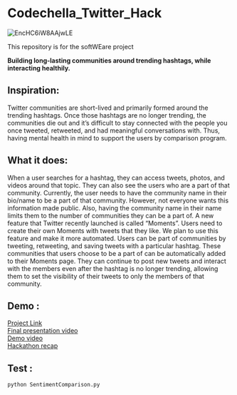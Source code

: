 # **Codechella_Twitter_Hack**

![EncHC6iW8AAjwLE](https://user-images.githubusercontent.com/58151963/100100291-e1810800-2e60-11eb-97dd-cc74e207467a.jpg)

This repository is for the softWEare project

**Building long-lasting communities around trending hashtags, while interacting healthily.**

## **Inspiration:**
Twitter communities are short-lived and primarily formed around the trending hashtags. Once those hashtags are no longer trending, the communities die out and it’s difficult to stay connected with the people you once tweeted, retweeted, and had meaningful conversations with. Thus, having mental health in mind to support the users by comparison program.
## **What it does:**
When a user searches for a hashtag, they can access tweets, photos, and videos around that topic. They can also see the users who are a part of that community. Currently, the user needs to have the community name in their bio/name to be a part of that community. However, not everyone wants this information made public. Also, having the community name in their name limits them to the number of communities they can be a part of.
A new feature that Twitter recently launched is called “Moments”. Users need to create their own Moments with tweets that they like. We plan to use this feature and make it more automated. Users can be part of communities by tweeting, retweeting, and saving tweets with a particular hashtag. These communities that users choose to be a part of can be automatically added to their Moments page. They can continue to post new tweets and interact with the members even after the hashtag is no longer trending, allowing them to set the visibility of their tweets to only the members of that community.
## **Demo :**
[Project Link](https://devpost.com/software/softweare)\
[Final presentation video](https://youtu.be/nynNSc3SGvA)\
[Demo video](https://drive.google.com/file/d/1_JiQrDGXv87o2u--TGwNtJnxJFDy689C/view?usp=sharing)\
[Hackathon recap](https://twitter.com/ibtihel_ouni/status/1335256683107524615)
## **Test :**
`python SentimentComparison.py `





